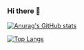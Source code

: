 ### Hi there 👋

[![Anurag's GitHub stats](https://github-readme-stats.vercel.app/api?username=zeeshan-ahmad-khan&show_icons=true&theme=gruvbox)](https://github.com/zeeshan-ahmad-khan)

[![Top Langs](https://github-readme-stats.vercel.app/api/top-langs/?username=zeeshan-ahmad-khan&lang_count=10&theme=gruvbox&layout=compact)](https://github.com/zeeshan-ahmad-khan)
